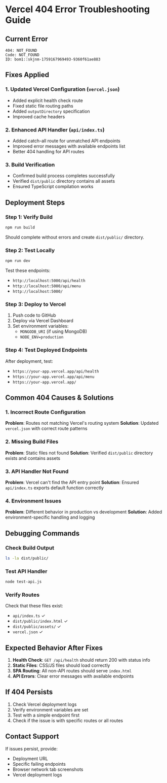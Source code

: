 # Vercel 404 Error Troubleshooting Guide

## Current Error
```
404: NOT_FOUND
Code: NOT_FOUND
ID: bom1::skjnm-1759167969493-9360f61ae883
```

## Fixes Applied

### 1. Updated Vercel Configuration (`vercel.json`)
- Added explicit health check route
- Fixed static file routing paths
- Added `outputDirectory` specification
- Improved cache headers

### 2. Enhanced API Handler (`api/index.ts`)
- Added catch-all route for unmatched API endpoints
- Improved error messages with available endpoints list
- Better 404 handling for API routes

### 3. Build Verification
- Confirmed build process completes successfully
- Verified `dist/public` directory contains all assets
- Ensured TypeScript compilation works

## Deployment Steps

### Step 1: Verify Build
```bash
npm run build
```
Should complete without errors and create `dist/public/` directory.

### Step 2: Test Locally
```bash
npm run dev
```
Test these endpoints:
- `http://localhost:5000/api/health`
- `http://localhost:5000/api/menu`
- `http://localhost:5000/`

### Step 3: Deploy to Vercel
1. Push code to GitHub
2. Deploy via Vercel Dashboard
3. Set environment variables:
   - `MONGODB_URI` (if using MongoDB)
   - `NODE_ENV=production`

### Step 4: Test Deployed Endpoints
After deployment, test:
- `https://your-app.vercel.app/api/health`
- `https://your-app.vercel.app/api/menu`
- `https://your-app.vercel.app/`

## Common 404 Causes & Solutions

### 1. Incorrect Route Configuration
**Problem**: Routes not matching Vercel's routing system
**Solution**: Updated `vercel.json` with correct route patterns

### 2. Missing Build Files
**Problem**: Static files not found
**Solution**: Verified `dist/public` directory exists and contains assets

### 3. API Handler Not Found
**Problem**: Vercel can't find the API entry point
**Solution**: Ensured `api/index.ts` exports default function correctly

### 4. Environment Issues
**Problem**: Different behavior in production vs development
**Solution**: Added environment-specific handling and logging

## Debugging Commands

### Check Build Output
```bash
ls -la dist/public/
```

### Test API Handler
```bash
node test-api.js
```

### Verify Routes
Check that these files exist:
- `api/index.ts` ✓
- `dist/public/index.html` ✓
- `dist/public/assets/` ✓
- `vercel.json` ✓

## Expected Behavior After Fixes

1. **Health Check**: `GET /api/health` should return 200 with status info
2. **Static Files**: CSS/JS files should load correctly
3. **SPA Routing**: All non-API routes should serve `index.html`
4. **API Errors**: Clear error messages with available endpoints

## If 404 Persists

1. Check Vercel deployment logs
2. Verify environment variables are set
3. Test with a simple endpoint first
4. Check if the issue is with specific routes or all routes

## Contact Support

If issues persist, provide:
- Deployment URL
- Specific failing endpoints
- Browser network tab screenshots
- Vercel deployment logs
